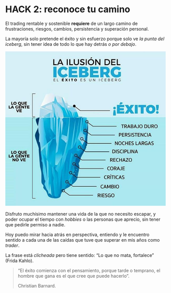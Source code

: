 # HACK 2: reconoce tu camino

El trading rentable y sostenible **requiere** de un largo camino de frustraciones, riesgos, cambios, persistencia y superación personal.

La mayoría solo pretende el éxito y sin esfuerzo porque solo ve _la punta del iceberg_, sin tener idea de todo lo que hay detrás _o por debajo_.

![](../../../.gitbook/assets/00001.jpeg)

Disfruto muchísimo mantener una vida de la que no necesito escapar, y poder ocupar el tiempo con _hobbies_ o las personas que aprecio, sin tener que pedirle permiso a nadie.

Hoy puedo mirar hacia atrás en perspectiva, entiendo y le encuentro sentido a cada una de las caídas que tuve que superar en mis años como _trader_.

La frase está _clicheada_ pero tiene sentido: “Lo que no mata, fortalece” (Frida Kahlo).

> “El éxito comienza con el pensamiento, porque tarde o temprano, el hombre que gana es el que cree que puede hacerlo”.
>
> Christian Barnard.

